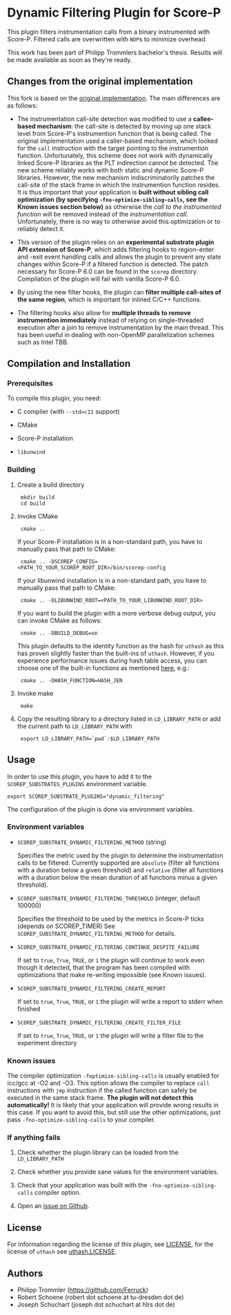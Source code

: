 # Dynamic Filtering Plugin for Score-P

This plugin filters instrumentation calls from a binary instrumented with Score-P. Filtered calls
are overwritten with `NOP`s to minimize overhead.

This work has been part of Philipp Trommlers bachelor's thesis. Results will be made available as soon as they're ready.


## Changes from the original implementation

This fork is based on the [original implementation](https://github.com/rschoene/scorep_substrates_dynamic_filtering).
The main differences are as follows:

- The instrumentation call-site detection was modified to use a **callee-based mechanism**: the call-site is detected by moving up one stack level from Score-P's instrumention function that is being called. The original implementation used a caller-based mechanism, which looked for the `call` instruction with the target pointing to the instrumention function. Unfortunately, this scheme does not work with dynamically linked Score-P libraries as the PLT indirection cannot be detected. The new scheme reliably works with both static and dynamic Score-P libraries. However, the new mechanism indiscriminatorily patches the call-site of the stack frame in which the instrumention function resides. It is thus important that your application is **built without sibling call optimization (by specifying `-fno-optimize-sibling-calls`, see the Known issues section below)** as otherwise the *call to the instrumented function* will be removed instead of the *instrumentation call*. Unfortunately, there is no way to otherwise avoid this optimization or to reliably detect it.

- This version of the plugin relies on an **experimental substrate plugin API extension of Score-P**, which adds filtering hooks to region-enter and -exit event handling calls and allows the plugin to prevent any state changes within Score-P if a filtered function is detected. The patch necessary for Score-P 6.0 can be found in the `scorep` directory. Compilation of the plugin will fail with vanilla Score-P 6.0.

- By using the new filter hooks, the plugin can **filter multiple call-sites of the same region**, which is important for inlined C/C++ functions.

- The filtering hooks also allow for **multiple threads to remove instrumention immediately** instead of relying on single-threaded execution after a join to remove instrumentation by the main thread. This has been useful in dealing with non-OpenMP parallelization schemes such as Intel TBB.

## Compilation and Installation

### Prerequisites

To compile this plugin, you need:

* C compiler (with `--std=c11` support)

* CMake

* Score-P installation

* `libunwind`

### Building

1. Create a build directory

        mkdir build
        cd build

2. Invoke CMake

        cmake ..

    If your Score-P installation is in a non-standard path, you have to manually pass that path to
    CMake:

        cmake .. -DSCOREP_CONFIG=<PATH_TO_YOUR_SCOREP_ROOT_DIR>/bin/scorep-config

    If your libunwind installation is in a non-standard path, you have to manually pass that path
    to CMake:

        cmake .. -DLIBUNWIND_ROOT=<PATH_TO_YOUR_LIBUNWIND_ROOT_DIR>

    If you want to build the plugin with a more verbose debug output, you can invoke CMake as
    follows:

        cmake .. -DBUILD_DEBUG=on

    This plugin defaults to the identity function as the hash for `uthash` as this has proven
    slightly faster than the built-ins of `uthash`. However, if you experience performance issues
    during hash table access, you can choose one of the built-in functions as mentioned
    [here](http://troydhanson.github.io/uthash/userguide.html#hash_functions), e.g.:

        cmake .. -DHASH_FUNCTION=HASH_JEN

3. Invoke make

        make

4. Copy the resulting library to a directory listed in `LD_LIBRARY_PATH` or add the current path to
    `LD_LIBRARY_PATH` with

        export LD_LIBRARY_PATH=`pwd`:$LD_LIBRARY_PATH

## Usage

In order to use this plugin, you have to add it to the `SCOREP_SUBSTRATES_PLUGINS` environment
variable.

    export SCOREP_SUBSTRATE_PLUGINS="dynamic_filtering"

The configuration of the plugin is done via environment variables.

### Environment variables

* `SCOREP_SUBSTRATE_DYNAMIC_FILTERING_METHOD` (string)

    Specifies the metric used by the plugin to determine the instrumentation calls to be filtered.
    Currently supported are `absolute` (filter all functions with a duration below a given
    threshold) and `relative` (filter all functions with a duration below the mean duration of all functions minus a given threshold).

* `SCOREP_SUBSTRATE_DYNAMIC_FILTERING_THRESHOLD` (integer, default 100000)

    Specifies the threshold to be used by the metrics in Score-P ticks (depends on SCOREP_TIMER)
    See `SCOREP_SUBSTRATE_DYNAMIC_FILTERING_METHOD` for details.

* `SCOREP_SUBSTRATE_DYNAMIC_FILTERING_CONTINUE_DESPITE_FAILURE` 

    If set to `true`, `True`, `TRUE`, or `1` the plugin will continue to work even though it detected, that the program has been compiled with optimizations that make re-writing impossible (see Known issues).
    
* `SCOREP_SUBSTRATE_DYNAMIC_FILTERING_CREATE_REPORT` 

    If set to `true`, `True`, `TRUE`, or `1` the plugin will write a report to stderr when finished
    
* `SCOREP_SUBSTRATE_DYNAMIC_FILTERING_CREATE_FILTER_FILE` 

    If set to `true`, `True`, `TRUE`, or `1` the plugin will write a filter file to the experiment directory
    
    
    
    
### Known issues
The compiler optimization `-foptimize-sibling-calls` is usually enabled for icc/gcc at -O2 and -O3. This option allows the compiler to replace `call` instructions with `jmp` instruction if the called function can safely be executed in the same stack frame. **The plugin will not detect this automatically!** It is likely that your application will provide wrong results in this case. If you want to avoid this, but still use the other optimizations, just pass `-fno-optimize-sibling-calls` to your compiler.

### If anything fails

1. Check whether the plugin library can be loaded from the `LD_LIBRARY_PATH`

2. Check whether you provide sane values for the environment variables.

3. Check that your application was built with the `-fno-optimize-sibling-calls` compiler option.

4. Open an [issue on Github](https://github.com/Ferruck/scorep_substrates_dynamic_filtering/issues).

## License

For information regarding the license of this plugin, see
[LICENSE](https://github.com/Ferruck/scorep_substrates_dynamic_filtering/blob/master/LICENSE), for
the license of `uthash` see
[uthash.LICENSE](https://github.com/Ferruck/scorep_substrates_dynamic_filtering/blob/master/uthash.LICENSE).

## Authors

* Philipp Trommler (https://github.com/Ferruck)
* Robert Schoene (robert dot schoene at tu-dresden dot de)
* Joseph Schuchart (joseph dot schuchart at hlrs dot de)
